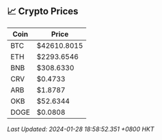 ## 📈 Crypto Prices

| Coin | Price |
| ---- | ----- |
| BTC | $42610.8015 |
| ETH | $2293.6546 |
| BNB | $308.6330 |
| CRV | $0.4733 |
| ARB | $1.8787 |
| OKB | $52.6344 |
| DOGE | $0.0808 |

_Last Updated: 2024-01-28 18:58:52.351 +0800 HKT_